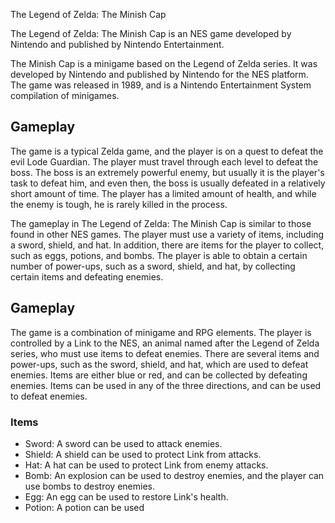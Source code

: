 The Legend of Zelda: The Minish Cap

The Legend of Zelda: The Minish Cap is an NES game developed by Nintendo and published by Nintendo Entertainment.

The Minish Cap is a minigame based on the Legend of Zelda series. It was developed by Nintendo and published by Nintendo for the NES platform. The game was released in 1989, and is a Nintendo Entertainment System compilation of minigames.

## Gameplay

The game is a typical Zelda game, and the player is on a quest to defeat the evil Lode Guardian. The player must travel through each level to defeat the boss. The boss is an extremely powerful enemy, but usually it is the player's task to defeat him, and even then, the boss is usually defeated in a relatively short amount of time. The player has a limited amount of health, and while the enemy is tough, he is rarely killed in the process.

The gameplay in The Legend of Zelda: The Minish Cap is similar to those found in other NES games. The player must use a variety of items, including a sword, shield, and hat. In addition, there are items for the player to collect, such as eggs, potions, and bombs. The player is able to obtain a certain number of power-ups, such as a sword, shield, and hat, by collecting certain items and defeating enemies.

## Gameplay

The game is a combination of minigame and RPG elements. The player is controlled by a Link to the NES, an animal named after the Legend of Zelda series, who must use items to defeat enemies. There are several items and power-ups, such as the sword, shield, and hat, which are used to defeat enemies. Items are either blue or red, and can be collected by defeating enemies. Items can be used in any of the three directions, and can be used to defeat enemies.

### Items

*   Sword: A sword can be used to attack enemies.
*   Shield: A shield can be used to protect Link from attacks.
*   Hat: A hat can be used to protect Link from enemy attacks.
*   Bomb: An explosion can be used to destroy enemies, and the player can use bombs to destroy enemies.
*   Egg: An egg can be used to restore Link's health.
*   Potion: A potion can be used